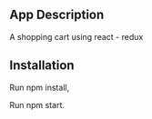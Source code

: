 ## App Description
A shopping cart using react - redux

## Installation

Run npm install,

Run npm start.